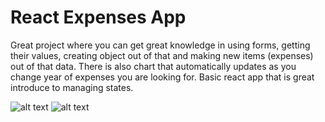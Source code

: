 # React Expenses App

Great project where you can get great knowledge in using forms, getting their values, creating object out of that and making new items (expenses) out of that data.
There is also chart that automatically updates as you change year of expenses you are looking for. Basic react app that is great introduce to managing states.

![alt text](https://i.postimg.cc/FsG35bhm/Screenshot-2022-02-16-at-16-17-09-React-App.png)
![alt text](https://i.postimg.cc/PfW1KscC/Screenshot-2022-02-16-at-16-17-46-React-App.png)
